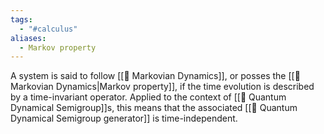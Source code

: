```yaml
---
tags:
  - "#calculus"
aliases:
  - Markov property
---
```

A system is said to follow [[📘 Markovian Dynamics]], or posses the [[📘 Markovian Dynamics|Markov property]], if the time evolution is described by a time-invariant operator. Applied to the context of [[📘 Quantum Dynamical Semigroup]]s, this means that the associated [[📘 Quantum Dynamical Semigroup generator]] is time-independent.